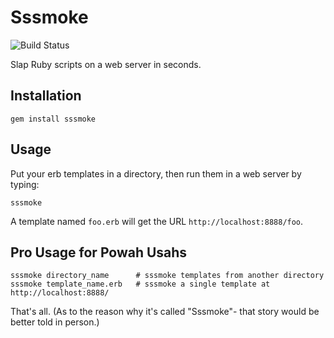 # Sssmoke

![Build Status](https://secure.travis-ci.org/nusco/sssmoke.png)

Slap Ruby scripts on a web server in seconds.

## Installation

    gem install sssmoke

## Usage

Put your erb templates in a directory, then run them in a web server by typing:

    sssmoke

A template named `foo.erb` will get the URL `http://localhost:8888/foo`.

## Pro Usage for Powah Usahs

    sssmoke directory_name      # sssmoke templates from another directory
    sssmoke template_name.erb   # sssmoke a single template at http://localhost:8888/

That's all. (As to the reason why it's called "Sssmoke"- that story would be better told in person.)
